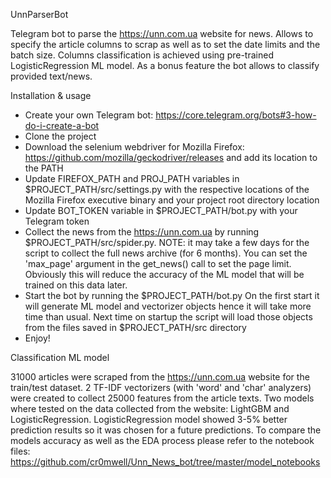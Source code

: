 UnnParserBot

Telegram bot to parse the https://unn.com.ua website for news.
Allows to specify the article columns to scrap as well as to set the date limits and the batch size.
Columns classification is achieved using pre-trained LogisticRegression ML model.
As a bonus feature the bot allows to classify provided text/news.

Installation & usage

* Create your own Telegram bot: https://core.telegram.org/bots#3-how-do-i-create-a-bot
* Clone the project
* Download the selenium webdriver for Mozilla Firefox: https://github.com/mozilla/geckodriver/releases
  and add its location to the PATH
* Update FIREFOX_PATH and PROJ_PATH variables in $PROJECT_PATH/src/settings.py
  with the respective locations of the Mozilla Firefox executive binary and your project root directory location
* Update BOT_TOKEN variable in $PROJECT_PATH/bot.py with your Telegram token
* Collect the news from the https://unn.com.ua by running $PROJECT_PATH/src/spider.py.
  NOTE: it may take a few days for the script to collect the full news archive (for 6 months).
  You can set the 'max_page' argument in the get_news() call to set the page limit.
  Obviously this will reduce the accuracy of the ML model that will be trained on this data later.
* Start the bot by running the $PROJECT_PATH/bot.py
  On the first start it will generate ML model and vectorizer objects hence it will take more time
  than usual. Next time on startup the script will load those objects from the files saved in $PROJECT_PATH/src directory
* Enjoy!

Classification ML model

31000 articles were scraped from the https://unn.com.ua website for the train/test dataset.
2 TF-IDF vectorizers (with 'word' and 'char' analyzers) were created to collect 25000 features from the article texts.
Two models where tested on the data collected from the website: LightGBM and LogisticRegression.
LogisticRegression model showed 3-5% better prediction results so it was chosen for a future predictions.
To compare the models accuracy as well as the EDA process please refer to the notebook files:
https://github.com/cr0mwell/Unn_News_bot/tree/master/model_notebooks  